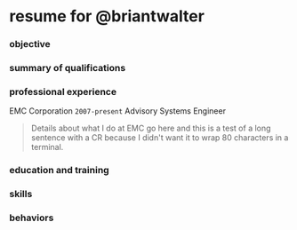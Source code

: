 # resume for @briantwalter

### objective

### summary of qualifications

### professional experience
EMC Corporation `2007-present`
Advisory Systems Engineer
> Details about what I do at EMC go here and this is a test of a long sentence
with a CR because I didn't want it to wrap 80 characters in a terminal.


### education and training

### skills

### behaviors
